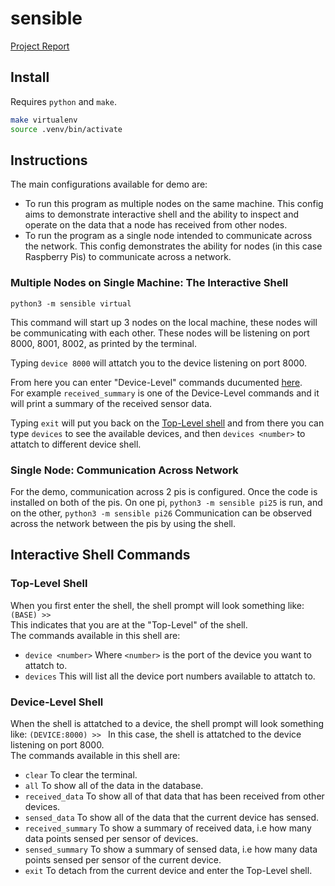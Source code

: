 # sensible
[Project Report](./Report.pdf)

## Install
Requires ```python``` and ```make```.  
```sh
make virtualenv
source .venv/bin/activate
```
## Instructions
The main configurations available for demo are:
- To run this program as multiple nodes on the same machine. This config aims to demonstrate interactive shell and the ability to inspect and operate on the data that a node has received from other nodes.
- To run the program as a single node intended to communicate across the network. This config demonstrates the ability for nodes (in this case Raspberry Pis) to communicate across a network.

### Multiple Nodes on Single Machine: The Interactive Shell
```python3 -m sensible virtual```  
   
This command will start up 3 nodes on the local machine, these nodes will be communicating with each other. These nodes will be listening on port 8000, 8001, 8002, as printed by the terminal.  
   
Typing ```device 8000``` will attatch you to the device listening on port 8000.  

From here you can enter "Device-Level" commands ducumented [here](#device-level-shell).  
For example `received_summary` is one of the Device-Level commands and it will print a summary of the received sensor data.   

Typing `exit` will put you back on the [Top-Level shell](#top-level-shell) and from there you can type `devices` to see the available devices, and then `devices <number>` to attatch to different device shell.

### Single Node: Communication Across Network
For the demo, communication across 2 pis is configured.
Once the code is installed on both of the pis.
On one pi, 
```python3 -m sensible pi25```
is run, and on the other,
```python3 -m sensible pi26```
Communication can be observed across the network between the pis by using the shell.
## Interactive Shell Commands
### Top-Level Shell
When you first enter the shell, the shell prompt will look
something like:
```(BASE) >> ```  
This indicates that you are at the "Top-Level" of the shell.  
The commands available in this shell are:
- `device <number>` Where `<number>` is the port of the device you want to attatch to.
- `devices` This will list all the device port numbers available to attatch to.

### Device-Level Shell
When the shell is attatched to a device, the shell prompt will look
something like:
```(DEVICE:8000) >> ```
In this case, the shell is attatched to the device listening on port 8000.  
The commands available in this shell are:
- `clear` To clear the terminal.
- `all` To show all of the data in the database.
- `received_data` To show all of that data that has been received from other devices.
- `sensed_data` To show all of the data that the current device has sensed.
- `received_summary` To show a summary of received data, i.e how many data points sensed per sensor of devices.
- `sensed_summary` To show a summary of sensed data, i.e how many data points sensed per sensor of the current device.
- `exit` To detach from the current device and enter the Top-Level shell.


